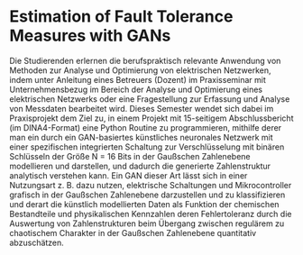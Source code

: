 # Estimation of Fault Tolerance Measures with GANs

Die Studierenden erlernen die berufspraktisch relevante Anwendung von Methoden zur Analyse und Optimierung von elektrischen Netzwerken, indem unter Anleitung eines Betreuers (Dozent) im Praxisseminar mit Unternehmensbezug im Bereich der Analyse und Optimierung eines elektrischen Netzwerks oder eine Fragestellung zur Erfassung und Analyse von Messdaten bearbeitet wird. Dieses Semester wendet sich dabei im Praxisprojekt dem Ziel zu, in einem Projekt mit 15-seitigem Abschlussbericht (im DINA4-Format) eine Python Routine zu programmieren, mithilfe derer man ein durch ein GAN-basiertes künstliches neuronales Netzwerk mit einer spezifischen integrierten Schaltung zur Verschlüsselung mit binären Schlüsseln der Größe N = 16 Bits in der Gaußschen Zahlenebene modellieren und darstellen, und dadurch die generierte Zahlenstruktur analytisch verstehen kann. Ein GAN dieser Art lässt sich in einer Nutzungsart z. B. dazu nutzen, elektrische Schaltungen und Mikrocontroller grafisch in der Gaußschen Zahlenebene darzustellen und zu klassifizieren und derart die künstlich modellierten Daten als Funktion der chemischen Bestandteile und physikalischen Kennzahlen deren Fehlertoleranz durch die Auswertung von Zahlenstrukturen beim Übergang zwischen regulärem zu chaotischem Charakter in der Gaußschen Zahlenebene quantitativ abzuschätzen.
